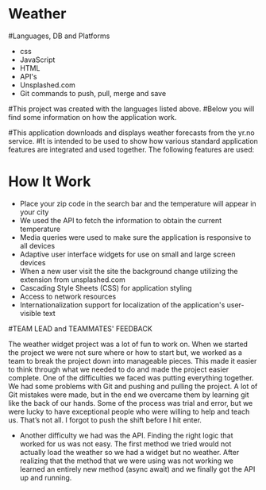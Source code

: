 # Weather
#Languages, DB and Platforms 
- css 
- JavaScript
- HTML
- API's
- Unsplashed.com
- Git commands to push, pull, merge and save


#This project was created with the languages listed above. 
#Below you will find some information on how the application work.

#This application downloads and displays weather forecasts from the yr.no
 service.
#It is intended to be used to show how various standard application features are
 integrated and used together. The following features are used:

# How It Work
- Place your zip code in the search bar and the temperature will appear in your city
- We used the API to fetch the information to obtain the current temperature
- Media queries were used to make sure the application is responsive to all devices
- Adaptive user interface widgets for use on small and large screen devices
- When a new user visit the site the background change utilizing the extension from unsplashed.com
- Cascading Style Sheets (CSS) for application styling
- Access to network resources
- Internationalization support for localization of the application's
  user-visible text

#TEAM LEAD and TEAMMATES' FEEDBACK

The weather widget project was a lot of fun to work on.  When we started the project we were not sure where or how to start but, we worked as a team to break the project down into manageable pieces.  This made it easier to think through what we needed to do and made the project easier complete.
One of the difficulties we faced was putting everything together. We had some problems with Git and pushing and pulling the project. A lot of Git mistakes were made, but in the end we overcame them by learning git like the back of our hands. Some of the process was trial and error, but we were lucky to have exceptional people who were willing to help and teach us.
That’s not all. I forgot to push the shift before I hit enter.

- Another difficulty we had was the API. Finding the right logic that worked for us was not easy. The first method we tried would not actually load the weather so we had a widget but no weather. After realizing that the method that we were using was not working we learned an entirely new method (async await)  and we finally got the API up and running.






